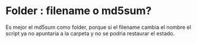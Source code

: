 
# Folder : filename o md5sum?

Es mejor el md5sum como folder, porque si el filename cambia el nombre el script ya no apuntaria a la carpeta y no se podria restaurar el estado.




